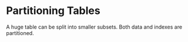 # Partitioning Tables

A huge table can be split into smaller subsets. Both data and indexes are partitioned.